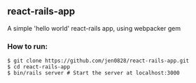 ## react-rails-app

A simple 'hello world' react-rails app, using webpacker gem

### How to run:

```
$ git clone https://github.com/jen0828/react-rails-app.git
$ cd react-rails-app
$ bin/rails server # Start the server at localhost:3000
```
